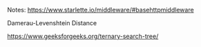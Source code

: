 Notes:
https://www.starlette.io/middleware/#basehttpmiddleware

Damerau-Levenshtein Distance

https://www.geeksforgeeks.org/ternary-search-tree/
